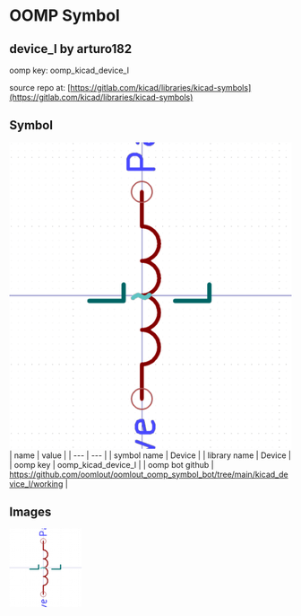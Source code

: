 # OOMP Symbol  
## device_l  by arturo182  
  
oomp key: oomp_kicad_device_l  
  
source repo at: [https://gitlab.com/kicad/libraries/kicad-symbols](https://gitlab.com/kicad/libraries/kicad-symbols)  
## Symbol  
  
[![working.png](working_600.png)](working.png)  
| name | value | 
| --- | --- | 
| symbol name | Device | 
| library name | Device | 
| oomp key | oomp_kicad_device_l | 
| oomp bot github | https://github.com/oomlout/oomlout_oomp_symbol_bot/tree/main/kicad_device_l/working | 
## Images  
  
[![working.png](working_140.png)](working.png)  
